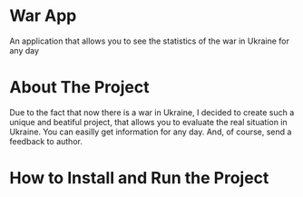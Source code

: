 # War App
An application that allows you to see the statistics of the war in Ukraine for any day
# About The Project
Due to the fact that now there is a war in Ukraine, I decided to create such a unique and beatiful project, that allows you to evaluate the real situation in Ukraine. You can easilly get information for any day. And, of course, send a feedback to author.
# How to Install and Run the Project
